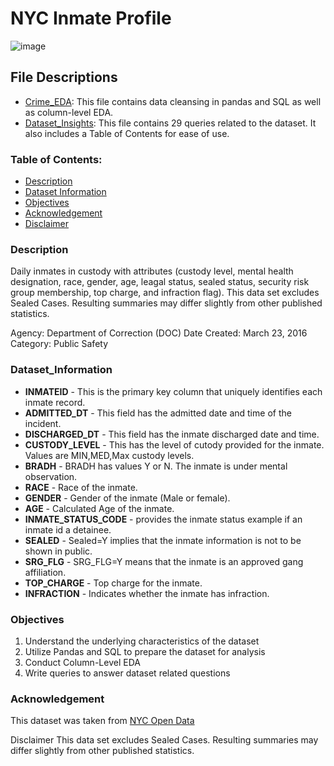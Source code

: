 # NYC Inmate Profile
![image](https://github.com/masonlonoff/NYC_Inmate_Profile/assets/117112918/80ac0d57-a5ad-4d6b-9021-bb24ce845cdb)


## File Descriptions 
* [Crime_EDA](https://github.com/masonlonoff/NYC_Inmate_Profile/blob/main/Crime_EDA.ipynb): This file contains data cleansing in pandas and SQL as well as column-level EDA.
* [Dataset_Insights](https://github.com/masonlonoff/NYC_Inmate_Profile/blob/main/Dataset_Insights.ipynb): This file contains 29 queries related to the dataset. It also includes a Table of Contents for ease of use.

### Table of Contents:

- [Description](#description)
- [Dataset Information](#dataset_information)
- [Objectives](#objectives)
- [Acknowledgement](#acknowledgement)
- [Disclaimer](#disclaimer)


### Description
Daily inmates in custody with attributes (custody level, mental health designation, race, gender, age, leagal status, sealed status, security risk group membership, top charge, and infraction flag). This data set excludes Sealed Cases. Resulting summaries may differ slightly from other published statistics.

Agency:	Department of Correction (DOC)
Date Created: March 23, 2016
Category:	Public Safety


### Dataset_Information
- **INMATEID** - This is the primary key column that uniquely identifies each inmate record.
- **ADMITTED_DT** - This field has the admitted date and time of the incident.
- **DISCHARGED_DT** - This field has the inmate discharged date and time.
- **CUSTODY_LEVEL** - This has the level of cutody provided for the inmate. Values are MIN,MED,Max custody levels.
- **BRADH** - BRADH has values Y or N. The inmate is under mental observation.
- **RACE** - Race of the inmate.
- **GENDER** - Gender of the inmate (Male or female).
- **AGE** - Calculated Age of the inmate.
- **INMATE_STATUS_CODE** - provides the inmate status example if an inmate id a detainee.
- **SEALED** - Sealed=Y implies that the inmate information is not to be shown in public.
- **SRG_FLG** - SRG_FLG=Y means that the inmate is an approved gang affiliation.
- **TOP_CHARGE** - Top charge for the inmate.
- **INFRACTION** - Indicates whether the inmate has infraction.


### Objectives
1) Understand the underlying characteristics of the dataset
2) Utilize Pandas and SQL to prepare the dataset for analysis
3) Conduct Column-Level EDA 
4) Write queries to answer dataset related questions


### Acknowledgement
This dataset was taken from [NYC Open Data](https://data.cityofnewyork.us/Public-Safety/Daily-Inmates-In-Custody/7479-ugqb)



Disclaimer
This data set excludes Sealed Cases. Resulting summaries may differ slightly from other published statistics.
